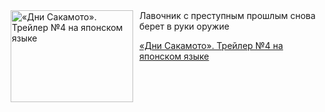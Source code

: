 <!--2025-05-16 23:00:38-->
<div class="yb">
  <div class="rss kino_kino"><a href="https://www.kino-teatr.ru/video/49587/" title="«Дни Сакамото». Трейлер №4 на японском языке"><img src="https://www.kino-teatr.ru/video/7/8/49587/poster.jpg" width="196" height="147" align="left" hspace="5" style="margin: 0px 10px 0px 5px" alt="«Дни Сакамото». Трейлер №4 на японском языке"/></a>Лавочник с преступным прошлым снова берет в руки оружие <p class="titl"><a href="https://www.kino-teatr.ru/video/49587/">«Дни Сакамото». Трейлер №4 на японском языке</a></p></div>
</div>
